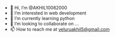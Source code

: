 - 👋 Hi, I’m @AKHIL10082000
- 👀 I’m interested in web development
- 🌱 I’m currently learning python
- 💞️ I’m looking to collaborate on ...
- 📫 How to reach me at veluruakhil5@gmail.com

<!---
AKHIL10082000/AKHIL10082000 is a ✨ special ✨ repository because its `README.md` (this file) appears on your GitHub profile.
You can click the Preview link to take a look at your changes.
--->
